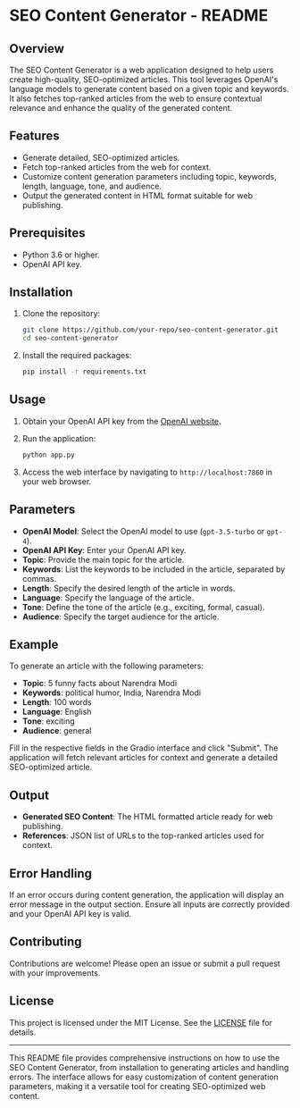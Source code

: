 # SEO Content Generator - README

## Overview

The SEO Content Generator is a web application designed to help users create high-quality, SEO-optimized articles. This tool leverages OpenAI's language models to generate content based on a given topic and keywords. It also fetches top-ranked articles from the web to ensure contextual relevance and enhance the quality of the generated content.

## Features

- Generate detailed, SEO-optimized articles.
- Fetch top-ranked articles from the web for context.
- Customize content generation parameters including topic, keywords, length, language, tone, and audience.
- Output the generated content in HTML format suitable for web publishing.

## Prerequisites

- Python 3.6 or higher.
- OpenAI API key.

## Installation

1. Clone the repository:
   ```sh
   git clone https://github.com/your-repo/seo-content-generator.git
   cd seo-content-generator
   ```

2. Install the required packages:
   ```sh
   pip install -r requirements.txt
   ```

## Usage

1. Obtain your OpenAI API key from the [OpenAI website](https://beta.openai.com/signup/).

2. Run the application:
   ```sh
   python app.py
   ```

3. Access the web interface by navigating to `http://localhost:7860` in your web browser.

## Parameters

- **OpenAI Model**: Select the OpenAI model to use (`gpt-3.5-turbo` or `gpt-4`).
- **OpenAI API Key**: Enter your OpenAI API key.
- **Topic**: Provide the main topic for the article.
- **Keywords**: List the keywords to be included in the article, separated by commas.
- **Length**: Specify the desired length of the article in words.
- **Language**: Specify the language of the article.
- **Tone**: Define the tone of the article (e.g., exciting, formal, casual).
- **Audience**: Specify the target audience for the article.

## Example

To generate an article with the following parameters:
- **Topic**: 5 funny facts about Narendra Modi
- **Keywords**: political humor, India, Narendra Modi
- **Length**: 100 words
- **Language**: English
- **Tone**: exciting
- **Audience**: general

Fill in the respective fields in the Gradio interface and click "Submit". The application will fetch relevant articles for context and generate a detailed SEO-optimized article.

## Output

- **Generated SEO Content**: The HTML formatted article ready for web publishing.
- **References**: JSON list of URLs to the top-ranked articles used for context.

## Error Handling

If an error occurs during content generation, the application will display an error message in the output section. Ensure all inputs are correctly provided and your OpenAI API key is valid.

## Contributing

Contributions are welcome! Please open an issue or submit a pull request with your improvements.

## License

This project is licensed under the MIT License. See the [LICENSE](LICENSE) file for details.

---

This README file provides comprehensive instructions on how to use the SEO Content Generator, from installation to generating articles and handling errors. The interface allows for easy customization of content generation parameters, making it a versatile tool for creating SEO-optimized web content.
